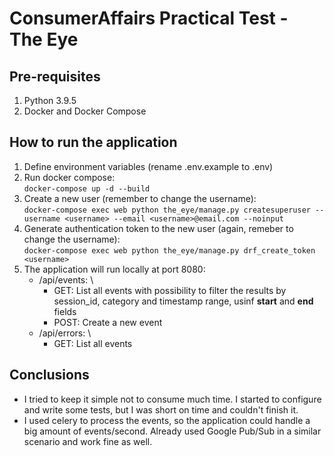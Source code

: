 # ConsumerAffairs Practical Test - The Eye

## Pre-requisites

1. Python 3.9.5
2. Docker and Docker Compose

## How to run the application

1. Define environment variables (rename .env.example to .env)
2. Run docker compose: \
   `docker-compose up -d --build`
3. Create a new user (remember to change the username): \
   `docker-compose exec web python the_eye/manage.py createsuperuser --username <username> --email <username>@email.com --noinput`
4. Generate authentication token to the new user (again, remeber to change the username):\
   `docker-compose exec web python the_eye/manage.py drf_create_token <username>`
5. The application will run locally at port 8080:
   - /api/events: \
     - GET: List all events with possibility to filter the results by session_id, category and timestamp range, usinf **start** and **end** fields
     - POST: Create a new event
   - /api/errors: \
     - GET: List all events

## Conclusions

- I tried to keep it simple not to consume much time. I started to configure and write some tests, but I was short on time and couldn't finish it.
- I used celery to process the events, so the application could handle a big amount of events/second. Already used Google Pub/Sub in a similar scenario and work fine as well.
